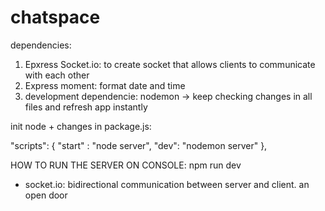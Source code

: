 # chatspace

dependencies:
1. Epxress Socket.io: to create socket that allows clients to communicate with each other 
2. Express moment: format date and time
3. development dependencie: nodemon -> keep checking changes in all files and refresh app instantly

init node + changes in package.js: 

"scripts": {
    "start" : "node server",
    "dev": "nodemon server"
  },
  
  HOW TO RUN THE SERVER ON CONSOLE: npm run dev

  - socket.io: bidirectional communication between server and client. an open door
  
  

